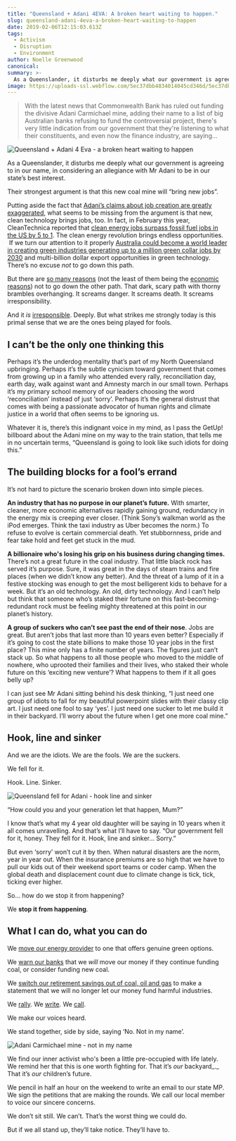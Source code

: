 ```yaml
---
title: "Queensland + Adani 4EVA: A broken heart waiting to happen."
slug: queensland-adani-4eva-a-broken-heart-waiting-to-happen
date: 2019-02-06T12:15:03.613Z
tags: 
  - Activism
  - Disruption
  - Environment
author: Noelle Greenwood
canonical: 
summary: >-
  As a Queenslander, it disturbs me deeply what our government is agreeing to in our name, in considering an allegiance with Mr Adani to be in our state’s best interest. And I have the strong sense that we are the ones being played for fools.
image: https://uploads-ssl.webflow.com/5ec37dbb4834014045cd346d/5ec37dbc48340136d6cd3dd5_adani-4eva-main%20(1).png
---
```


> With the latest news that Commonwealth Bank has ruled out funding the divisive Adani Carmichael mine, adding their name to a list of big Australian banks refusing to fund the controversial project, there's very little indication from our government that they're listening to what their constituents, and even now the finance industry, are saying...

![Queensland + Adani 4 Eva - a broken heart waiting to happen](https://uploads-ssl.webflow.com/5ec37dbb4834014045cd346d/5ec37dbc48340136d6cd3dd5_adani-4eva-main%20(1).png)

As a Queenslander, it disturbs me deeply what our government is agreeing to in our name, in considering an allegiance with Mr Adani to be in our state’s best interest.

Their strongest argument is that this new coal mine will “bring new jobs”.

Putting aside the fact that [Adani’s claims about job creation are greatly exaggerated](http://www.brisbanetimes.com.au/queensland/adani-carmichael-mine-to-create-1464-jobs-not-10000-20150427-1mumbg.html), what seems to be missing from the argument is that new, clean technology brings jobs, too. In fact, in February this year, CleanTechnica reported that [clean energy jobs surpass fossil fuel jobs in the US by 5 to 1](https://cleantechnica.com/2017/02/01/us-clean-energy-jobs-surpass-fossil-fuel-jobs-5-1/). The clean energy revolution brings endless opportunities.  If we turn our attention to it properly [Australia could become a world leader in creating green industries generating up to a million green collar jobs by 2030](http://www.actu.org.au/our-work/publications/other-publications/green-gold-rush-report) and multi-billion dollar export opportunities in green technology. There’s no excuse _not_ to go down this path.

But there are [so many reasons](https://newmatilda.com/2016/12/07/delusion-or-corruption-the-rush-to-approve-one-of-the-worlds-biggest-coal-mines/) (not the least of them being the [economic reasons](http://www.smh.com.au/comment/a-move-away-from-new-coal-mines-adds-up-20151013-gk7len.html)) not to go down the other path. That dark, scary path with thorny brambles overhanging. It screams danger. It screams death. It screams irresponsibility.

And it _is_ [irresponsible](https://www.echo.net.au/2017/05/exploding-myth-adani-good-queensland/). Deeply. But what strikes me strongly today is this primal sense that we are the ones being played for fools.

I can’t be the only one thinking this
-------------------------------------

Perhaps it’s the underdog mentality that’s part of my North Queensland upbringing. Perhaps it’s the subtle cynicism toward government that comes from growing up in a family who attended every rally, reconciliation day, earth day, walk against want and Amnesty march in our small town. Perhaps it’s my primary school memory of our leaders choosing the word ‘reconciliation’ instead of just ‘sorry’. Perhaps it’s the general distrust that comes with being a passionate advocator of human rights and climate justice in a world that often seems to be ignoring us.

Whatever it is, there’s this indignant voice in my mind, as I pass the GetUp! billboard about the Adani mine on my way to the train station, that tells me in no uncertain terms, “Queensland is going to look like such idiots for doing this.”

The building blocks for a fool’s errand
---------------------------------------

It’s not hard to picture the scenario broken down into simple pieces.

**An industry that has no purpose in our planet’s future.** With smarter, cleaner, more economic alternatives rapidly gaining ground, redundancy in the energy mix is creeping ever closer. (Think Sony’s walkman world as the iPod emerges. Think the taxi industry as Uber becomes the norm.) To refuse to evolve is certain commercial death. Yet stubbornness, pride and fear take hold and feet get stuck in the mud.

**A billionaire who's losing his grip on his business during changing times.** There’s not a great future in the coal industry. That little black rock has served it’s purpose. Sure, it was great in the days of steam trains and fire places (when we didn’t know any better). And the threat of a lump of it in a festive stocking was enough to get the most belligerent kids to behave for a week. But it’s an old technology. An old, dirty technology. And I can’t help but think that someone who’s staked their fortune on this fast-becoming-redundant rock must be feeling mighty threatened at this point in our planet’s history.

**A group of suckers who can’t see past the end of their nose**. Jobs are great. But aren’t jobs that last more than 10 years even better? Especially if it’s going to cost the state billions to make those 10 year jobs in the first place? This mine only has a finite number of years. The figures just can’t stack up. So what happens to all those people who moved to the middle of nowhere, who uprooted their families and their lives, who staked their whole future on this ‘exciting new venture’? What happens to them if it all goes belly up?

I can just see Mr Adani sitting behind his desk thinking, “I just need one group of idiots to fall for my beautiful powerpoint slides with their classy clip art. I just need one fool to say ‘yes’. I just need one sucker to let me build it in their backyard. I’ll worry about the future when I get one more coal mine.”

Hook, line and sinker
---------------------

And we are the idiots. We are the fools. We are the suckers.

We fell for it.

Hook. Line. Sinker.

![Queensland fell for Adani - hook line and sinker](https://uploads-ssl.webflow.com/5ec37dbb4834014045cd346d/5ec37dbc4834012ed5cd3e16_adani-fishing%20(1).png)

“How could you and your generation let that happen, Mum?”

I know that’s what my 4 year old daughter will be saying in 10 years when it all comes unravelling. And that’s what I’ll have to say. “Our government fell for it, honey. They fell for it. Hook, line and sinker… Sorry.”

But even ‘sorry’ won’t cut it by then. When natural disasters are the norm, year in year out. When the insurance premiums are so high that we have to pull our kids out of their weekend sport teams or coder camp. When the global death and displacement count due to climate change is tick, tick, ticking ever higher.

So… how do we stop it from happening?

We **stop it from happening**.

What I can do, what you can do
------------------------------

We [move our energy provider](http://ethicalswitch.com/ethicalpower) to one that offers genuine green options.

We [warn our banks](http://www.marketforces.org.au/resources/switching-banks-materials/) that we _will_ move our money if they continue funding coal, or consider funding new coal.

We [switch our retirement savings out of coal, oil and gas](https://www.myfuturesuper.com.au/switch/join-future-super) to make a statement that we will no longer let our money fund harmful industries.

We [rally](http://www.stopadani.com/build_the_movement). We [write](https://www.acf.org.au/mp_adani_brief). We [call](https://www.acf.org.au/call_mp_reject_mine).

We make our voices heard.

We stand together, side by side, saying ‘No. Not in my name’.

![Adani Carmichael mine - not in my name](https://uploads-ssl.webflow.com/5ec37dbb4834014045cd346d/5ec37dbc483401656acd3dd6_adani-x%20(1).png)

We find our inner activist who's been a little pre-occupied with life lately. We remind her that this is one worth fighting for. That it’s _our_ backyard_._ That it’s _our_ children’s future.

We pencil in half an hour on the weekend to write an email to our state MP. We sign the petitions that are making the rounds. We call our local member to voice our sincere concerns.

We don’t sit still. We can’t. That’s the worst thing we could do.

But if we all stand up, they’ll take notice. They’ll have to.

